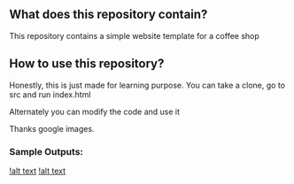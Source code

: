 ## What does this repository contain?
This repository contains a simple website template for a coffee shop

## How to use this repository?
Honestly, this is just made for learning purpose. You can take a clone, go to src and run index.html

Alternately you can modify the code and use it

Thanks google images.

### Sample Outputs:

[!alt text](https://github.com/shivekchhabra/Cofee-Shop-Website/blob/master/Output/contact_page.png)
[!alt text](https://github.com/shivekchhabra/Cofee-Shop-Website/blob/master/Output/menu_page.png)
